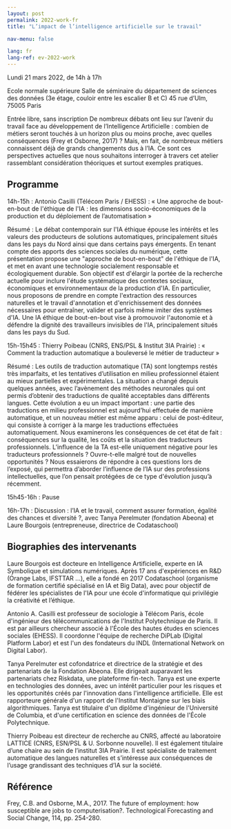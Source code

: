 ```yaml
---
layout: post
permalink: 2022-work-fr
title: "L’impact de l’intelligence artificielle sur le travail"

nav-menu: false

lang: fr
lang-ref: ev-2022-work
---
```



Lundi 21 mars 2022, de 14h à 17h 

Ecole normale supérieure
Salle de séminaire du département de sciences des données 
(3e étage, couloir entre les escalier B et C)
45 rue d’Ulm, 75005 Paris

Entrée libre, sans inscription
De nombreux débats ont lieu sur l’avenir du travail face au développement de l’Intelligence Artificielle : combien de métiers seront touchés à un horizon plus ou moins proche, avec quelles conséquences (Frey et Osborne, 2017) ? Mais, en fait, de nombreux métiers connaissent déjà de grands changements dus à l’IA. Ce sont ces perspectives actuelles que nous souhaitons interroger à travers cet atelier rassemblant considération théoriques et surtout exemples pratiques. 


## Programme


14h-15h :  Antonio Casilli  (Télécom Paris / EHESS) : « Une approche de bout-en-bout de l'éthique de l'IA : les dimensions socio-économiques de la production et du déploiement de l’automatisation » 

Résumé : Le débat contemporain sur l'IA éthique épouse les intérêts et les valeurs des producteurs de solutions automatiques, principalement situés dans les pays du Nord ainsi que dans certains pays émergents. En tenant compte des apports des sciences sociales du numérique, cette présentation propose une "approche de bout-en-bout" de l'éthique de l'IA, et met en avant une technologie socialement responsable et écologiquement durable. Son objectif est d'élargir la portée de la recherche actuelle pour inclure l'étude systématique des contextes sociaux, économiques et environnementaux de la production d'IA. En particulier, nous proposons de prendre en compte l'extraction des ressources naturelles et le travail d'annotation et d'enrichissement des données nécessaires pour entraîner, valider et parfois même imiter des systèmes d'IA. Une IA éthique de bout-en-bout vise à promouvoir l'autonomie et à défendre la dignité des travailleurs invisibles de l'IA, principalement situés dans les pays du Sud.


15h-15h45 :  Thierry Poibeau (CNRS, ENS/PSL & Institut 3IA Prairie) : « Comment la traduction automatique a bouleversé le métier de traducteur » 

Résumé : Les outils de traduction automatique (TA) sont longtemps restés très imparfaits, et les tentatives d’utilisation en milieu professionnel étaient au mieux partielles et expérimentales. La situation a changé depuis quelques années, avec l’avènement des méthodes neuronales qui ont permis d’obtenir des traductions de qualité acceptables dans différents langues. Cette évolution a eu un impact important : une partie des traductions en milieu professionnel est aujourd’hui effectuée de manière automatique, et un nouveau métier est même apparu : celui de post-éditeur, qui consiste à corriger à la marge les traductions effectuées automatiquement. Nous examinerons les conséquences de cet état de fait : conséquences sur la qualité, les coûts et la situation des traducteurs professionnels. L’influence de la TA est-elle uniquement négative pour les traducteurs professionnels ? Ouvre-t-elle malgré tout de nouvelles opportunités ? Nous essaierons de répondre à ces questions lors de l’exposé, qui permettra d’aborder l’influence de l’IA sur des professions intellectuelles, que l’on pensait protégées de ce type d'évolution jusqu’à récemment. 

15h45-16h :  Pause

16h-17h : Discussion : l’IA et le travail, comment assurer formation, égalité des chances et diversité ?, avec Tanya Perelmuter (fondation Abeona) et Laure Bourgois (entrepreneuse, directrice de Codataschool)



## Biographies des intervenants

Laure Bourgois est docteure en Intelligence Artificielle, experte en IA Symbolique et simulations numériques. Après 17 ans d'expériences en R&D (Orange Labs, IFSTTAR …), elle a fondé en 2017 Codataschool (organisme de formation certifié spécialisé en IA et Big Data), avec pour objectif de fédérer les spécialistes de l'IA pour une école d'informatique qui privilégie la créativité et l’éthique.

Antonio A. Casilli est professeur de sociologie à Télécom Paris, école d'ingénieur des télécommunications de l'Institut Polytechnique de Paris. Il est par ailleurs chercheur associé à l'École des hautes études en sciences sociales (EHESS). Il coordonne l'équipe de recherche DiPLab (Digital Platform Labor) et est l'un des fondateurs du INDL (International Network on Digital Labor).

Tanya Perelmuter est cofondatrice et directrice de la stratégie et des partenariats de la Fondation Abeona.  Elle dirigeait auparavant les partenariats chez Riskdata, une plateforme fin-tech. Tanya est une experte en technologies des données, avec un intérêt particulier pour les risques et les opportunités créés par l'innovation dans l'intelligence artificielle. Elle est rapporteure générale d'un rapport de l'Institut Montaigne sur les biais algorithmiques. Tanya est titulaire d'un diplôme d'ingénieur de l'Université de Columbia, et d'une certification en science des données de l'École Polytechnique.

Thierry Poibeau est directeur de recherche au CNRS, affecté au laboratoire LATTICE (CNRS, ESN/PSL & U. Sorbonne nouvelle). Il est également titulaire d’une chaire au sein de l’institut 3IA Prairie. Il est spécialiste de traitement automatique des langues naturelles et s’intéresse aux conséquences de l’usage grandissant des techniques d’IA sur la société. 



## Référence 

Frey, C.B. and Osborne, M.A., 2017. The future of employment: how susceptible are jobs to computerisation?. Technological Forecasting and Social Change, 114, pp. 254-280.
